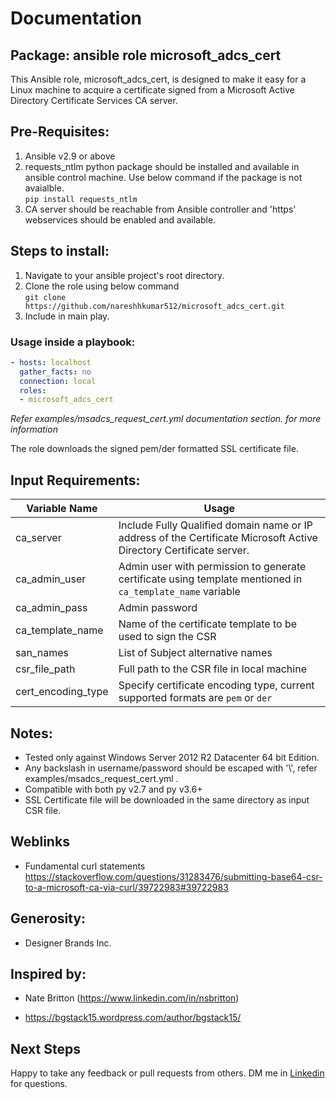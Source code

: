 # Documentation

## Package: ansible role microsoft_adcs_cert

This Ansible role, microsoft_adcs_cert, is designed to make it easy for a Linux machine to acquire a certificate signed from a Microsoft Active Directory Certificate Services CA server.

## Pre-Requisites:

 1. Ansible v2.9 or above
 2. requests_ntlm python package should be installed and available in ansible control machine. Use below command if the package is not avaialble.\
        `pip install requests_ntlm`
 3. CA server should be reachable from Ansible controller and 'https' webservices should be enabled and available.

## Steps to install:

  1. Navigate to your ansible project's root directory. 
  2. Clone the role using below command\
        `git clone https://github.com/nareshhkumar512/microsoft_adcs_cert.git`
  3. Include in main play.

### Usage inside a playbook:
```yaml
- hosts: localhost
  gather_facts: no
  connection: local
  roles:
  - microsoft_adcs_cert
 ```
  _Refer examples/msadcs_request_cert.yml documentation section. for more information_

The role downloads the signed pem/der formatted SSL certificate file.

## Input Requirements:
|Variable Name| Usage |
|--|--|
|ca_server| Include Fully Qualified domain name or IP address of the Certificate Microsoft Active Directory Certificate server. |
| ca_admin_user |  Admin user with permission to generate certificate using template mentioned in `ca_template_name` variable |
|ca_admin_pass| Admin password |
|ca_template_name| Name of the certificate template to be used to sign the CSR |
|san_names| List of Subject alternative names |
|csr_file_path| Full path to the CSR file in local machine |
|cert_encoding_type| Specify certificate encoding type, current supported formats are `pem` or `der` |

## Notes:

- Tested only against Windows Server 2012 R2 Datacenter 64 bit Edition.
- Any backslash in username/password should be escaped with '\\', refer examples/msadcs_request_cert.yml .
- Compatible with both py v2.7 and py v3.6+
- SSL Certificate file will be downloaded in the same directory as input CSR file.


## Weblinks

* Fundamental curl statements https://stackoverflow.com/questions/31283476/submitting-base64-csr-to-a-microsoft-ca-via-curl/39722983#39722983

## Generosity:

- Designer Brands Inc.

## Inspired by:

- Nate Britton (https://www.linkedin.com/in/nsbritton)

- https://bgstack15.wordpress.com/author/bgstack15/

## Next Steps
Happy to take any feedback or pull requests from others. DM me in [Linkedin](https://www.linkedin.com/in/nareshhkumar512/) for questions.